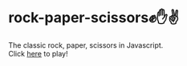 # rock-paper-scissors✊✋✌️
The classic rock, paper, scissors in Javascript.<br>
Click [here](https://rushiljalal.github.io/rock-paper-scissors/) to play!

